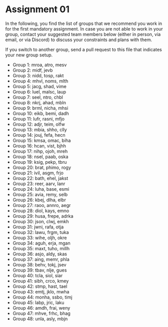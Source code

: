 # Assignment 01

In the following, you find the list of groups that we recommend you work in for the first mandatory assignment.
In case you are not able to work in your group, contact your suggested team members below (either in person, via email, or via Discord) to discuss your constraints and plans with them.

If you switch to another group, send a pull request to this file that indicates your new group setup.


* Group 1: mroa, atro, mesv
* Group 2: midf, jevb
* Group 3: nidd, tosp, rakt
* Group 4: mhvl, noms, mlth
* Group 5: jacg, shad, vime
* Group 6: luel, malsc, laup
* Group 7: seel, ntro, chbl
* Group 8: nkrj, ahad, mbln
* Group 9: brml, nicha, mhsi
* Group 10: eikb, bemi, dadh
* Group 11: lufr, rasni, mfjo
* Group 12: adjr, teim, olfw
* Group 13: mbia, shho, clly
* Group 14: jouj, fefa, hecn
* Group 15: kmsa, omac, biha
* Group 16: hcan, vist, bjhh
* Group 17: nihp, ojoh, mreh
* Group 18: nsel, paab, oska
* Group 19: ksig, pekp, tbru
* Group 20: brat, phimo, rogy
* Group 21: ivil, asgm, frjo
* Group 22: bath, ehel, jakst
* Group 23: reer, aarv, lanr
* Group 24: luha, base, esmi
* Group 25: avia, remy, selb
* Group 26: kbej, dlha, elbr
* Group 27: raoo, annro, aegr
* Group 28: diol, kays, emno
* Group 29: husa, frepe, adrka
* Group 30: json, clwj, emkh
* Group 31: jwni, rafa, otja
* Group 32: lawu, frgm, tuka
* Group 33: wihe, oljh, okre
* Group 34: aguh, erja, mgan
* Group 35: maxt, tuho, millh
* Group 36: asjo, aldy, skas
* Group 37: aing, memr, phla
* Group 38: behv, tokj, jsev
* Group 39: tbav, nlje, gues
* Group 40: tcla, siol, siar
* Group 41: sibh, crco, kmey
* Group 42: stmp, hast, tael
* Group 43: emtj, jklo, mwha
* Group 44: monha, ssbo, timj
* Group 45: labp, jric, laku
* Group 46: amdh, frai, weny
* Group 47: mhve, frhc, bhag
* Group 48: unla, asly, mbjn
